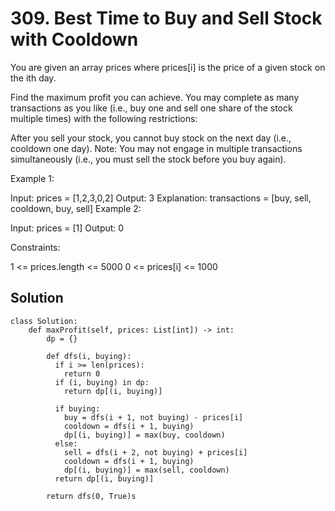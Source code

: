 # 309. Best Time to Buy and Sell Stock with Cooldown
You are given an array prices where prices[i] is the price of a given stock on the ith day.

Find the maximum profit you can achieve. You may complete as many transactions as you like (i.e., buy one and sell one share of the stock multiple times) with the following restrictions:

After you sell your stock, you cannot buy stock on the next day (i.e., cooldown one day).
Note: You may not engage in multiple transactions simultaneously (i.e., you must sell the stock before you buy again).

 

Example 1:

Input: prices = [1,2,3,0,2]
Output: 3
Explanation: transactions = [buy, sell, cooldown, buy, sell]
Example 2:

Input: prices = [1]
Output: 0
 

Constraints:

1 <= prices.length <= 5000
0 <= prices[i] <= 1000

## Solution
```
class Solution:
    def maxProfit(self, prices: List[int]) -> int:
        dp = {}

        def dfs(i, buying):
          if i >= len(prices):
            return 0
          if (i, buying) in dp:
            return dp[(i, buying)]
          
          if buying:
            buy = dfs(i + 1, not buying) - prices[i]
            cooldown = dfs(i + 1, buying)
            dp[(i, buying)] = max(buy, cooldown)
          else:
            sell = dfs(i + 2, not buying) + prices[i]
            cooldown = dfs(i + 1, buying)
            dp[(i, buying)] = max(sell, cooldown)
          return dp[(i, buying)]
        
        return dfs(0, True)s
```